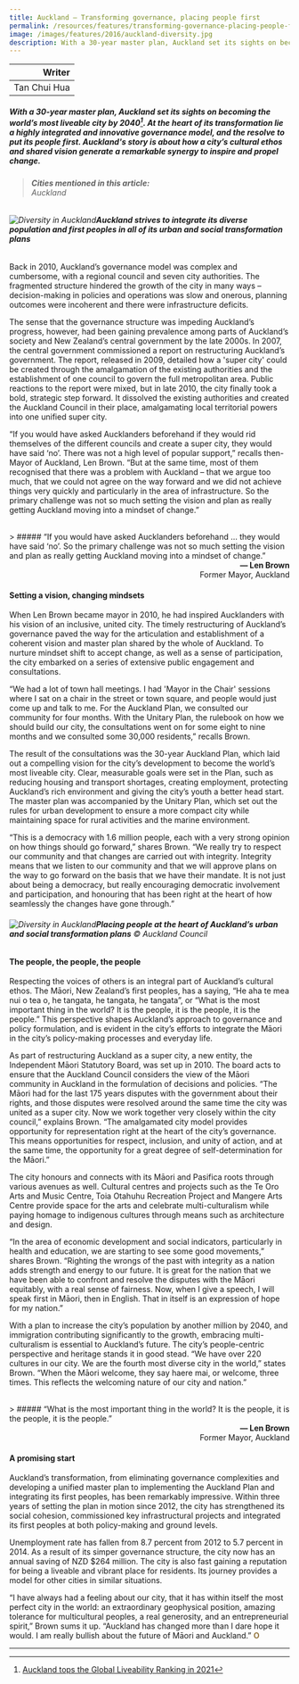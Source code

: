 ```yaml
---
title: Auckland – Transforming governance, placing people first
permalink: /resources/features/transforming-governance-placing-people-first/
image: /images/features/2016/auckland-diversity.jpg
description: With a 30-year master plan, Auckland set its sights on becoming the world’s most liveable city by 2040. At the heart of its transformation lie a highly integrated and innovative governance model, and the resolve to put its people first. Auckland's story is about how a city’s cultural ethos and shared vision generate a remarkable synergy to inspire and propel change.
---
```


| Writer |
|---:|
| Tan Chui Hua |

##### With a 30-year master plan, Auckland set its sights on becoming the world’s most liveable city by 2040[^1]. At the heart of its transformation lie a highly integrated and innovative governance model, and the resolve to put its people first. Auckland's story is about how a city’s cultural ethos and shared vision generate a remarkable synergy to inspire and propel change.

> ###### **Cities mentioned in this article:** <br> Auckland

###### ![Diversity in Auckland](/images/features/2016/auckland-diversity.jpg/)**Auckland strives to integrate its diverse population and first peoples in all of its urban and social transformation plans**

Back in 2010, Auckland’s governance model was complex and cumbersome, with a regional council and seven city authorities. The fragmented structure hindered the growth of the city in many ways – decision-making in policies and operations was slow and onerous, planning outcomes were incoherent and there were infrastructure deficits.

The sense that the governance structure was impeding Auckland’s progress, however, had been gaining prevalence among parts of Auckland’s society and New Zealand’s central government by the late 2000s. In 2007, the central government commissioned a report on restructuring Auckland’s government. The report, released in 2009, detailed how a 'super city' could be created through the amalgamation of the existing authorities and the establishment of one council to govern the full metropolitan area. Public reactions to the report were mixed, but in late 2010, the city finally took a bold, strategic step forward. It dissolved the existing authorities and created the Auckland Council in their place, amalgamating local territorial powers into one unified super city.

“If you would have asked Aucklanders beforehand if they would rid themselves of the different councils and create a super city, they would have said ‘no’. There was not a high level of popular support,” recalls then-Mayor of Auckland, Len Brown. “But at the same time, most of them recognised that there was a problem with Auckland – that we argue too much, that we could not agree on the way forward and we did not achieve things very quickly and particularly in the area of infrastructure. So the primary challenge was not so much setting the vision and plan as really getting Auckland moving into a mindset of change.”

<br>
> ##### “If you would have asked Aucklanders beforehand … they would have said ‘no’. So the primary challenge was not so much setting the vision and plan as really getting Auckland moving into a mindset of change.”

<div align="right"><b>— Len Brown</b><br> Former Mayor, Auckland</div>

#### **Setting a vision, changing mindsets**

When Len Brown became mayor in 2010, he had inspired Aucklanders with his vision of an inclusive, united city. The timely restructuring of Auckland’s governance paved the way for the articulation and establishment of a coherent vision and master plan shared by the whole of Auckland. To nurture mindset shift to accept change, as well as a sense of participation, the city embarked on a series of extensive public engagement and consultations.

“We had a lot of town hall meetings. I had 'Mayor in the Chair' sessions where I sat on a chair in the street or town square, and people would just come up and talk to me. For the Auckland Plan, we consulted our community for four months. With the Unitary Plan, the rulebook on how we should build our city, the consultations went on for some eight to nine months and we consulted some 30,000 residents,” recalls Brown.

The result of the consultations was the 30-year Auckland Plan, which laid out a compelling vision for the city’s development to become the world’s most liveable city. Clear, measurable goals were set in the Plan, such as reducing housing and transport shortages, creating employment, protecting Auckland’s rich environment and giving the city’s youth a better head start. The master plan was accompanied by the Unitary Plan, which set out the rules for urban development to ensure a more compact city while maintaining space for rural activities and the marine environment.

“This is a democracy with 1.6 million people, each with a very strong opinion on how things should go forward,” shares Brown. “We really try to respect our community and that changes are carried out with integrity. Integrity means that we listen to our community and that we will approve plans on the way to go forward on the basis that we have their mandate. It is not just about being a democracy, but really encouraging democratic involvement and participation, and honouring that has been right at the heart of how seamlessly the changes have gone through.”

###### ![Diversity in Auckland](/images/features/2016/auckland-people-first.jpg/)**Placing people at the heart of Auckland’s urban and social transformation plans** © Auckland Council

#### **The people, the people, the people**

Respecting the voices of others is an integral part of Auckland’s cultural ethos. The Māori, New Zealand’s first peoples, has a saying, “He aha te mea nui o tea o, he tangata, he tangata, he tangata”, or “What is the most important thing in the world? It is the people, it is the people, it is the people.” This perspective shapes Auckland’s approach to governance and policy formulation, and is evident in the city’s efforts to integrate the Māori in the city’s policy-making processes and everyday life.

As part of restructuring Auckland as a super city, a new entity, the Independent Māori Statutory Board, was set up in 2010. The board acts to ensure that the Auckland Council considers the view of the Māori community in Auckland in the formulation of decisions and policies. “The Māori had for the last 175 years disputes with the government about their rights, and those disputes were resolved around the same time the city was united as a super city. Now we work together very closely within the city council,” explains Brown. “The amalgamated city model provides opportunity for representation right at the heart of the city’s governance. This means opportunities for respect, inclusion, and unity of action, and at the same time, the opportunity for a great degree of self-determination for the Māori.”

The city honours and connects with its Māori and Pasifica roots through various avenues as well. Cultural centres and projects such as the Te Oro Arts and Music Centre, Toia Otahuhu Recreation Project and Mangere Arts Centre provide space for the arts and celebrate multi-culturalism while paying homage to indigenous cultures through means such as architecture and design.

“In the area of economic development and social indicators, particularly in health and education, we are starting to see some good movements,” shares Brown. “Righting the wrongs of the past with integrity as a nation adds strength and energy to our future. It is great for the nation that we have been able to confront and resolve the disputes with the Māori equitably, with a real sense of fairness. Now, when I give a speech, I will speak first in Māori, then in English. That in itself is an expression of hope for my nation.”

With a plan to increase the city’s population by another million by 2040, and immigration contributing significantly to the growth, embracing multi-culturalism is essential to Auckland’s future. The city’s people-centric perspective and heritage stands it in good stead. “We have over 220 cultures in our city. We are the fourth most diverse city in the world,” states Brown. “When the Māori welcome, they say haere mai, or welcome, three times. This reflects the welcoming nature of our city and nation.”

<br>
> ##### “What is the most important thing in the world? It is the people, it is the people, it is the people.”

<div align="right"><b>— Len Brown</b><br> Former Mayor, Auckland</div>

#### **A promising start**

Auckland’s transformation, from eliminating governance complexities and developing a unified master plan to implementing the Auckland Plan and integrating its first peoples, has been remarkably impressive. Within three years of setting the plan in motion since 2012, the city has strengthened its social cohesion, commissioned key infrastructural projects and integrated its first peoples at both policy-making and ground levels.

Unemployment rate has fallen from 8.7 percent from 2012 to 5.7 percent in 2014. As a result of its simper governance structure, the city now has an annual saving of NZD $264 million. The city is also fast gaining a reputation for being a liveable and vibrant place for residents. Its journey provides a model for other cities in similar situations.

“I have always had a feeling about our city, that it has within itself the most perfect city in the world: an extraordinary geophysical position, amazing tolerance for multicultural peoples, a real generosity, and an entrepreneurial spirit,” Brown sums it up. “Auckland has changed more than I dare hope it would. I am really bullish about the future of Māori and Auckland.” **<font color="#967942">O</font>**

---

[^1]: [Auckland tops the Global Liveability Ranking in 2021](https://www.eiu.com/n/auckland-tops-the-global-liveability-ranking/)
